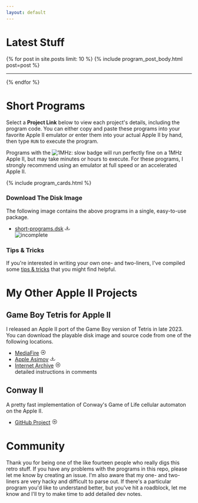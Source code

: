 ```yaml
---
layout: default
---
```


# Latest Stuff

{% for post in site.posts limit: 10 %}
{% include program_post_body.html post=post %}

---

{% endfor %}

# Short Programs

Select a **Project Link** below to view each project's details, including the program code. You can either copy and paste these programs into your favorite Apple II emulator _or_ enter them into your actual Apple II by hand, then type `RUN` to execute the program.

Programs with the ![1MHz: slow](https://img.shields.io/badge/1MHz-slow-red) badge will run perfectly fine on a 1MHz Apple II, but may take minutes or hours to execute. For these programs, I strongly recommend using an emulator at full speed or an accelerated Apple II.

{% include program_cards.html %}

### Download The Disk Image

The following image contains the above programs in a single, easy-to-use package.

- [short-programs.dsk](https://github.com/thelbane/Apple-II-Programs/raw/main/short-programs/short-programs.dsk) ![Download](assets/images/download.png)<br>![incomplete](https://img.shields.io/badge/status-up--to--date-green)

### Tips & Tricks

If you're interested in writing your own one- and two-liners, I've compiled some [tips & tricks](tips-and-tricks.md) that you might find helpful.

# My Other Apple II Projects

## Game Boy Tetris for Apple II

I released an Apple II port of the Game Boy version of Tetris in late 2023. You can download the playable disk image and source code from one of the following locations.

- [MediaFire](https://www.mediafire.com/file/idnz38jba6kgsof/Game_Boy_Tetris_for_Apple_II_%2528src_incl%2529.zip/file) ![Leave](assets/images/leave.png)
- [Apple Asimov](https://mirrors.apple2.org.za/ftp.apple.asimov.net/images/games/action/Game%20Boy%20Tetris%20for%20Apple%20II%20%28src%20incl%29.zip) ![Download](assets/images/download.png)
- [Internet Archive](https://archive.org/details/gameboy_tetris_for_apple_ii) ![Leave](assets/images/leave.png)<br>detailed instructions in comments

## Conway II

A pretty fast implementation of Conway's Game of Life cellular automaton on the Apple II.

- [GitHub Project](https://github.com/thelbane/ConwayII) ![Leave](assets/images/leave.png)

# Community

Thank you for being one of the like fourteen people who really digs this retro stuff. If you have any problems with the programs in this repo, please let me know by creating an issue. I'm also aware that my one- and two-liners are very hacky and difficult to parse out. If there's a particular program you'd like to understand better, but you've hit a roadblock, let me know and I'll try to make time to add detailed dev notes.
